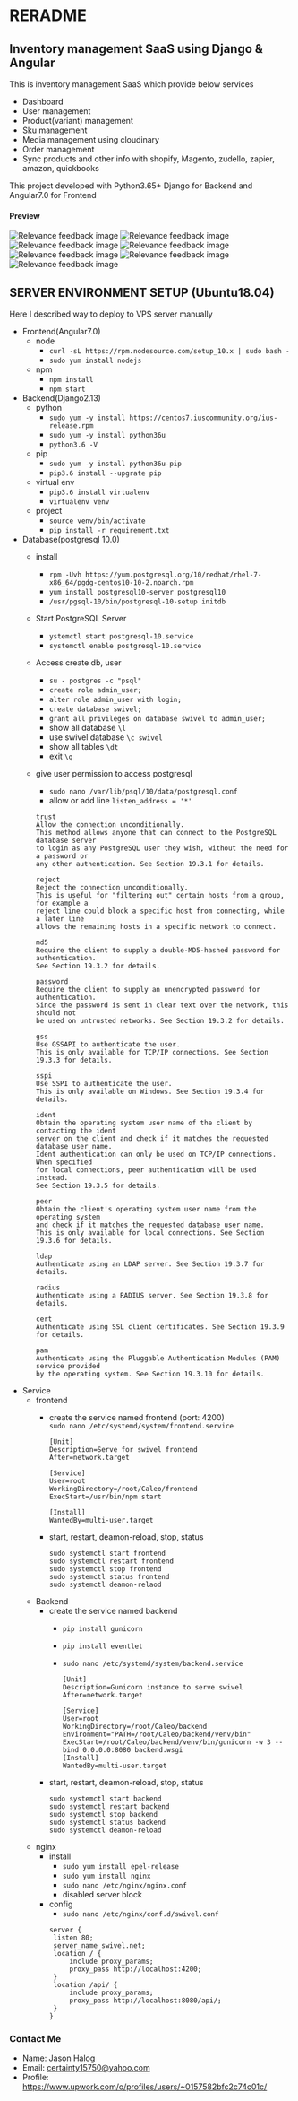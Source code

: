 # RERADME #

## Inventory management SaaS using Django & Angular
This is inventory management SaaS which provide below services 
+ Dashboard
+ User management
+ Product(variant) management
+ Sku management
+ Media management using cloudinary
+ Order management
+ Sync products and other info with shopify, Magento, zudello, zapier, amazon, quickbooks

This project developed with Python3.65+ Django for Backend and Angular7.0 for Frontend

#### Preview
![Relevance feedback image](https://github.com/certainty15750/tradegecko/blob/master/Screenshots/img1.PNG)
![Relevance feedback image](https://github.com/certainty15750/tradegecko/blob/master/Screenshots/img2.PNG)
![Relevance feedback image](https://github.com/certainty15750/tradegecko/blob/master/Screenshots/img3.PNG)
![Relevance feedback image](https://github.com/certainty15750/tradegecko/blob/master/Screenshots/img4.PNG)
![Relevance feedback image](https://github.com/certainty15750/tradegecko/blob/master/Screenshots/img5.PNG)
![Relevance feedback image](https://github.com/certainty15750/tradegecko/blob/master/Screenshots/img6.PNG)
![Relevance feedback image](https://github.com/certainty15750/tradegecko/blob/master/Screenshots/img7.PNG)


## SERVER ENVIRONMENT SETUP (Ubuntu18.04)
Here I described way to deploy to VPS server manually

 + Frontend(Angular7.0)
    + node
        + `curl -sL https://rpm.nodesource.com/setup_10.x | sudo bash -`
        + `sudo yum install nodejs`
    + npm
        + `npm install`
        + `npm start`
 + Backend(Django2.13)
    + python
        + `sudo yum -y install https://centos7.iuscommunity.org/ius-release.rpm`
        + `sudo yum -y install python36u`
        + `python3.6 -V`
    + pip
        + `sudo yum -y install python36u-pip`
        + `pip3.6 install --upgrate pip`
    + virtual env
        + `pip3.6 install virtualenv`
        + `virtualenv venv`
    + project
        + `source venv/bin/activate`
        + `pip install -r requirement.txt`
+ Database(postgresql 10.0)
    + install
        + `rpm -Uvh https://yum.postgresql.org/10/redhat/rhel-7-x86_64/pgdg-centos10-10-2.noarch.rpm`
        + `yum install postgresql10-server postgresql10`
        + `/usr/pgsql-10/bin/postgresql-10-setup initdb`
    + Start PostgreSQL Server
        + `ystemctl start postgresql-10.service`
        + `systemctl enable postgresql-10.service`
    + Access create db, user    
        + `su - postgres -c "psql"`
        + `create role admin_user;`
        + `alter role admin_user with login;`
        + `create database swivel;`
        + `grant all privileges on database swivel to admin_user;`
        + show all database `\l`
        + use swivel database `\c swivel`
        + show all tables `\dt`
        + exit `\q`
         
    + give user permission to access postgresql
        + `sudo nano /var/lib/psql/10/data/postgresql.conf` 
        + allow or add line `listen_address = '*'`
        
        ```
        trust
        Allow the connection unconditionally. 
        This method allows anyone that can connect to the PostgreSQL database server 
        to login as any PostgreSQL user they wish, without the need for a password or 
        any other authentication. See Section 19.3.1 for details.
        
        reject
        Reject the connection unconditionally. 
        This is useful for "filtering out" certain hosts from a group, for example a 
        reject line could block a specific host from connecting, while a later line 
        allows the remaining hosts in a specific network to connect.
        
        md5
        Require the client to supply a double-MD5-hashed password for authentication. 
        See Section 19.3.2 for details.
        
        password
        Require the client to supply an unencrypted password for authentication. 
        Since the password is sent in clear text over the network, this should not 
        be used on untrusted networks. See Section 19.3.2 for details.
        
        gss
        Use GSSAPI to authenticate the user. 
        This is only available for TCP/IP connections. See Section 19.3.3 for details.
        
        sspi
        Use SSPI to authenticate the user. 
        This is only available on Windows. See Section 19.3.4 for details.
        
        ident
        Obtain the operating system user name of the client by contacting the ident 
        server on the client and check if it matches the requested database user name. 
        Ident authentication can only be used on TCP/IP connections. When specified 
        for local connections, peer authentication will be used instead. 
        See Section 19.3.5 for details.
        
        peer
        Obtain the client's operating system user name from the operating system 
        and check if it matches the requested database user name. 
        This is only available for local connections. See Section 19.3.6 for details.
        
        ldap
        Authenticate using an LDAP server. See Section 19.3.7 for details.
        
        radius
        Authenticate using a RADIUS server. See Section 19.3.8 for details.
        
        cert
        Authenticate using SSL client certificates. See Section 19.3.9 for details.
        
        pam
        Authenticate using the Pluggable Authentication Modules (PAM) service provided 
        by the operating system. See Section 19.3.10 for details.

        ```    
 + Service   
    + frontend
        + create the service named frontend (port: 4200)\
        `sudo nano /etc/systemd/system/frontend.service`

            ```
            [Unit]
            Description=Serve for swivel frontend
            After=network.target

            [Service]
            User=root
            WorkingDirectory=/root/Caleo/frontend
            ExecStart=/usr/bin/npm start

            [Install]
            WantedBy=multi-user.target
            ```
        + start, restart, deamon-reload, stop, status
            ```
            sudo systemctl start frontend
            sudo systemctl restart frontend
            sudo systemctl stop frontend
            sudo systemctl status frontend
            sudo systemctl deamon-relaod
            ``` 
    + Backend
        + create the service named backend
            + `pip install gunicorn`
            + `pip install eventlet`
            + `sudo nano /etc/systemd/system/backend.service`

                ```
                [Unit]
                Description=Gunicorn instance to serve swivel
                After=network.target
                
                [Service]
                User=root
                WorkingDirectory=/root/Caleo/backend
                Environment="PATH=/root/Caleo/backend/venv/bin"
                ExecStart=/root/Caleo/backend/venv/bin/gunicorn -w 3 --bind 0.0.0.0:8080 backend.wsgi
                [Install]
                WantedBy=multi-user.target
                ```
        + start, restart, deamon-reload, stop, status
            ```
            sudo systemctl start backend
            sudo systemctl restart backend
            sudo systemctl stop backend
            sudo systemctl status backend
            sudo systemctl deamon-reload
            ```
    + nginx
        + install
            + `sudo yum install epel-release`
            + `sudo yum install nginx`
            + `sudo nano /etc/nginx/nginx.conf`
            + disabled server block
        + config
            + `sudo nano /etc/nginx/conf.d/swivel.conf`
            ```
            server {
             listen 80;
             server_name swivel.net;
             location / {
                 include proxy_params;
                 proxy_pass http://localhost:4200;
             }
             location /api/ {
                 include proxy_params;
                 proxy_pass http://localhost:8080/api/;
             }
            }
            
            ```
          
          
### Contact Me
+ Name: Jason Halog
+ Email: certainty15750@yahoo.com
+ Profile: https://www.upwork.com/o/profiles/users/~0157582bfc2c74c01c/
